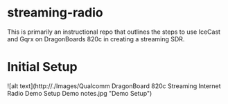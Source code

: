 # streaming-radio
This is primarily an instructional repo that outlines the steps to use IceCast and Gqrx on DragonBoards 820c in creating a streaming SDR.

# Initial Setup

![alt text](http://./Images/Qualcomm DragonBoard 820c Streaming Internet Radio Demo Setup Demo notes.jpg "Demo Setup")

